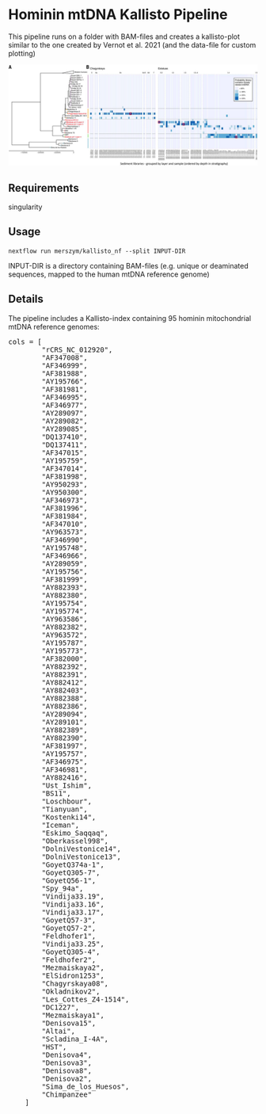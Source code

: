 # Hominin mtDNA Kallisto Pipeline

This pipeline runs on a folder with BAM-files and creates a kallisto-plot similar to the one created by Vernot et al. 2021 (and the data-file for custom plotting) 
 
![](assets/example.png)

## Requirements

singularity

## Usage

```
nextflow run merszym/kallisto_nf --split INPUT-DIR
```

INPUT-DIR is a directory containing BAM-files (e.g. unique or deaminated sequences, mapped to the human mtDNA reference genome)

## Details

The pipeline includes a Kallisto-index containing 95 hominin mitochondrial mtDNA reference genomes:

<pre>
cols = [
        "rCRS_NC_012920",
        "AF347008",
        "AF346999",
        "AF381988",
        "AY195766",
        "AF381981",
        "AF346995",
        "AF346977",
        "AY289097",
        "AY289082",
        "AY289085",
        "DQ137410",
        "DQ137411",
        "AF347015",
        "AY195759",
        "AF347014",
        "AF381998",
        "AY950293",
        "AY950300",
        "AF346973",
        "AF381996",
        "AF381984",
        "AF347010",
        "AY963573",
        "AF346990",
        "AY195748",
        "AF346966",
        "AY289059",
        "AY195756",
        "AF381999",
        "AY882393",
        "AY882380",
        "AY195754",
        "AY195774",
        "AY963586",
        "AY882382",
        "AY963572",
        "AY195787",
        "AY195773",
        "AF382000",
        "AY882392",
        "AY882391",
        "AY882412",
        "AY882403",
        "AY882388",
        "AY882386",
        "AY289094",
        "AY289101",
        "AY882389",
        "AY882390",
        "AF381997",
        "AY195757",
        "AF346975",
        "AF346981",
        "AY882416",
        "Ust_Ishim",
        "BS11",
        "Loschbour",
        "Tianyuan",
        "Kostenki14",
        "Iceman",
        "Eskimo_Saqqaq",
        "Oberkassel998",
        "DolniVestonice14",
        "DolniVestonice13",
        "GoyetQ374a-1",
        "GoyetQ305-7",
        "GoyetQ56-1",
        "Spy_94a",
        "Vindija33.19",
        "Vindija33.16",
        "Vindija33.17",
        "GoyetQ57-3",
        "GoyetQ57-2",
        "Feldhofer1",
        "Vindija33.25",
        "GoyetQ305-4",
        "Feldhofer2",
        "Mezmaiskaya2",
        "ElSidron1253",
        "Chagyrskaya08",
        "Okladnikov2",
        "Les_Cottes_Z4-1514",
        "DC1227",
        "Mezmaiskaya1",
        "Denisova15",
        "Altai",
        "Scladina_I-4A",
        "HST",
        "Denisova4",
        "Denisova3",
        "Denisova8",
        "Denisova2",
        "Sima_de_los_Huesos",
        "Chimpanzee"
    ]
</pre>
